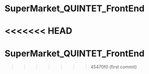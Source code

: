 # SuperMarket_QUINTET_FrontEnd
<<<<<<< HEAD
=======
# SuperMarket_QUINTET_FrontEnd
>>>>>>> 45470f0 (first commit)
